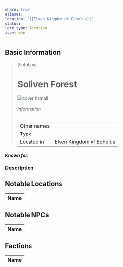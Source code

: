 ```yaml
---
share: true
aliases: 
location: "[[Elven Kingdom of Ephelus]]"
status: 
lore_type: location
icon: map
---
```

## Basic Information
> [!infobox]
> # Soliven Forest
> ![cover hsmall](insertimage.png)
> ###### Information
> |   |  |
> | ---- | ---- |
> | Other names | |
> | Type | 
> | Located in | [Elven Kingdom of Ephelus](../Kingdoms/Elven%20Kingdom%20of%20Ephelus.md)|
##### Known for:
### Description
## Notable Locations
| Name |
| ---- |

## Notable NPCs
| Name |
| ---- |

## Factions
| Name |
| ---- |
